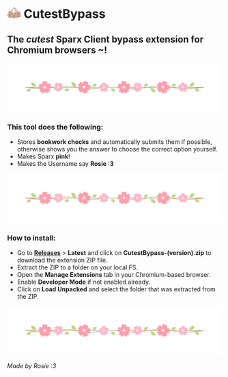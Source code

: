 # <img src="./assets/logo.png" style="width: 2rem"> CutestBypass

## **The** ***cutest*** **Sparx Client bypass extension for Chromium browsers ~!**

<img src="./assets/divider.png">

### **This tool does the following:**

- Stores **bookwork checks** and automatically submits them if possible, otherwise shows you the answer to choose the correct option yourself.
- Makes Sparx **pink**!
- Makes the Username say **Rosie :3**

<img src="./assets/divider.png">

### **How to install:**

- Go to [**Releases**](https://github.com/acquitelol/CutestBypass/releases/) > **Latest** and click on **CutestBypass-(version).zip** to download the extension ZIP file.
- Extract the ZIP to a folder on your local FS.
- Open the **Manage Extensions** tab in your Chromium-based browser.
- Enable **Developer Mode** if not enabled already.
- Click on **Load Unpacked** and select the folder that was extracted from the ZIP.

<img src="./assets/divider.png">

*Made by Rosie :3*